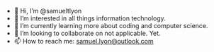 - 👋 Hi, I’m @samueltlyon
- 👀 I’m interested in all things information technology.
- 🌱 I’m currently learning more about coding and computer science.
- 💞️ I’m looking to collaborate on not applicable. Yet.
- 📫 How to reach me: samuel.lyon@outlook.com

<!---
samueltlyon/samueltlyon is a ✨ special ✨ repository because its `README.md` (this file) appears on your GitHub profile.
You can click the Preview link to take a look at your changes.
--->
